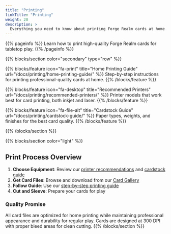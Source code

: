 ```yaml
---
title: "Printing"
linkTitle: "Printing"
weight: 20
description: >
  Everything you need to know about printing Forge Realm cards at home.
---
```


<div class="mt-4"></div>

{{% pageinfo %}}
Learn how to print high-quality Forge Realm cards for tabletop play.
{{% /pageinfo %}}

{{% blocks/section color="secondary" type="row" %}}

{{% blocks/feature icon="fa-print" title="Home Printing Guide" url="/docs/printing/home-printing-guide/" %}}
Step-by-step instructions for printing professional-quality cards at home.
{{% /blocks/feature %}}

{{% blocks/feature icon="fa-desktop" title="Recommended Printers" url="/docs/printing/recommended-printers/" %}}
Printer models that work best for card printing, both inkjet and laser.
{{% /blocks/feature %}}

{{% blocks/feature icon="fa-file-alt" title="Cardstock Guide" url="/docs/printing/cardstock-guide/" %}}
Paper types, weights, and finishes for the best card quality.
{{% /blocks/feature %}}

{{% /blocks/section %}}

{{% blocks/section color="light" %}}

## Print Process Overview

1. **Choose Equipment**: Review our [printer recommendations](recommended-printers/) and [cardstock guide](cardstock-guide/)
2. **Get Card Files**: Browse and download from our [Card Gallery](/docs/cards/)
3. **Follow Guide**: Use our [step-by-step printing guide](home-printing-guide/)
4. **Cut and Sleeve**: Prepare your cards for play

### Quality Promise

All card files are optimized for home printing while maintaining professional appearance and durability for regular play. Cards are designed at 300 DPI with proper bleed areas for clean cutting.
{{% /blocks/section %}}
